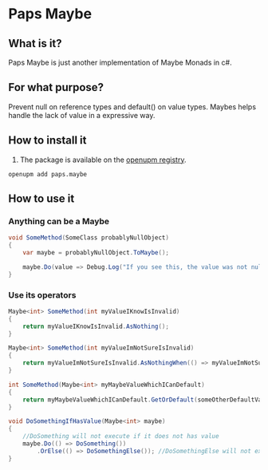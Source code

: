 # Paps Maybe

## What is it?

Paps Maybe is just another implementation of Maybe Monads in c#.

## For what purpose?

Prevent null on reference types and default() on value types. Maybes helps handle the lack of value in a expressive way.

## How to install it
1. The package is available on the [openupm registry](https://openupm.com/packages/paps.maybe/).
```
openupm add paps.maybe
```

## How to use it

### Anything can be a Maybe

```csharp
void SomeMethod(SomeClass probablyNullObject)
{
    var maybe = probablyNullObject.ToMaybe();

    maybe.Do(value => Debug.Log("If you see this, the value was not null!"));
}
```

### Use its operators

```csharp
Maybe<int> SomeMethod(int myValueIKnowIsInvalid)
{
    return myValueIKnowIsInvalid.AsNothing();
}

Maybe<int> SomeMethod(int myValueImNotSureIsInvalid)
{
    return myValueImNotSureIsInvalid.AsNothingWhen(() => myValueImNotSureIsInvalid < 0);
}

int SomeMethod(Maybe<int> myMaybeValueWhichICanDefault)
{
    return myMaybeValueWhichICanDefault.GetOrDefault(someOtherDefaultValue);
}

void DoSomethingIfHasValue(Maybe<int> maybe)
{
    //DoSomething will not execute if it does not has value
    maybe.Do(() => DoSomething())
        .OrElse(() => DoSomethingElse()); //DoSomethingElse will not execute if it has value
}
```